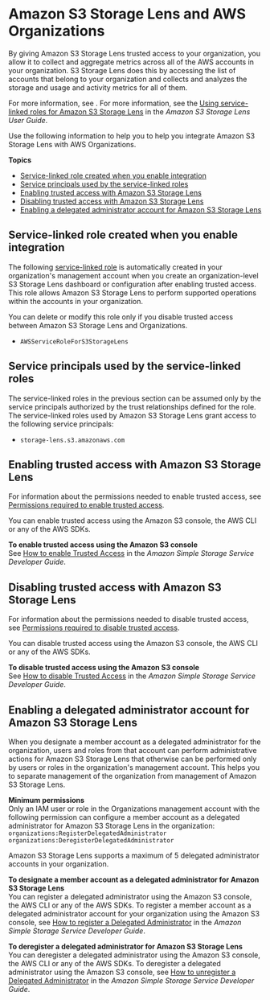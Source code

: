 # Amazon S3 Storage Lens and AWS Organizations<a name="services-that-can-integrate-s3lens"></a>

By giving Amazon S3 Storage Lens trusted access to your organization, you allow it to collect and aggregate metrics across all of the AWS accounts in your organization\. S3 Storage Lens does this by accessing the list of accounts that belong to your organization and collects and analyzes the storage and usage and activity metrics for all of them\. 

For more information, see \. For more information, see the [Using service\-linked roles for Amazon S3 Storage Lens](https://docs.aws.amazon.com/AmazonS3/latest/dev/using-service-linked-roles.html) in the *Amazon S3 Storage Lens User Guide*\. 

Use the following information to help you to help you integrate Amazon S3 Storage Lens with AWS Organizations\.

**Topics**
+ [Service\-linked role created when you enable integration](#integrate-enable-slr-s3lens)
+ [Service principals used by the service\-linked roles](#integrate-enable-svcprin-s3lens)
+ [Enabling trusted access with Amazon S3 Storage Lens](#integrate-enable-ta-s3lens)
+ [Disabling trusted access with Amazon S3 Storage Lens](#integrate-disable-ta-s3lens)
+ [Enabling a delegated administrator account for Amazon S3 Storage Lens](#integrate-disable-da-s3lens)

## Service\-linked role created when you enable integration<a name="integrate-enable-slr-s3lens"></a>

The following [service\-linked role](https://docs.aws.amazon.com/IAM/latest/UserGuide/using-service-linked-roles.html) is automatically created in your organization's management account when you create an organization\-level S3 Storage Lens dashboard or configuration after enabling trusted access\. This role allows Amazon S3 Storage Lens to perform supported operations within the accounts in your organization\.

You can delete or modify this role only if you disable trusted access between Amazon S3 Storage Lens and Organizations\.
+ `AWSServiceRoleForS3StorageLens` 

## Service principals used by the service\-linked roles<a name="integrate-enable-svcprin-s3lens"></a>

The service\-linked roles in the previous section can be assumed only by the service principals authorized by the trust relationships defined for the role\. The service\-linked roles used by Amazon S3 Storage Lens grant access to the following service principals:
+ `storage-lens.s3.amazonaws.com`

## Enabling trusted access with Amazon S3 Storage Lens<a name="integrate-enable-ta-s3lens"></a>

For information about the permissions needed to enable trusted access, see [Permissions required to enable trusted access](orgs_integrate_services.md#orgs_trusted_access_perms)\.

You can enable trusted access using the Amazon S3 console, the AWS CLI or any of the AWS SDKs\. 

**To enable trusted access using the Amazon S3 console**  
See [How to enable Trusted Access](https://docs.aws.amazon.com/AmazonS3/latest/user-guide/storage_lens_console_organizations_enabling_trusted_access.html ) in the *Amazon Simple Storage Service Developer Guide*\.

## Disabling trusted access with Amazon S3 Storage Lens<a name="integrate-disable-ta-s3lens"></a>

For information about the permissions needed to disable trusted access, see [Permissions required to disable trusted access](orgs_integrate_services.md#orgs_trusted_access_disable_perms)\.

You can disable trusted access using the Amazon S3 console, the AWS CLI or any of the AWS SDKs\. 

**To disable trusted access using the Amazon S3 console**  
See [How to disable Trusted Access](https://docs.aws.amazon.com/AmazonS3/latest/user-guide/storage_lens_console_organizations_deregistering_delegated_admins.html ) in the *Amazon Simple Storage Service Developer Guide*\.

## Enabling a delegated administrator account for Amazon S3 Storage Lens<a name="integrate-disable-da-s3lens"></a>

When you designate a member account as a delegated administrator for the organization, users and roles from that account can perform administrative actions for Amazon S3 Storage Lens that otherwise can be performed only by users or roles in the organization's management account\. This helps you to separate management of the organization from management of Amazon S3 Storage Lens\.

**Minimum permissions**  
Only an IAM user or role in the Organizations management account with the following permission can configure a member account as a delegated administrator for Amazon S3 Storage Lens in the organization:  
`organizations:RegisterDelegatedAdministrator`  
`organizations:DeregisterDelegatedAdministrator`

Amazon S3 Storage Lens supports a maximum of 5 delegated administrator accounts in your organization\.

**To designate a member account as a delegated administrator for Amazon S3 Storage Lens**  
You can register a delegated administrator using the Amazon S3 console, the AWS CLI or any of the AWS SDKs\. To register a member account as a delegated administrator account for your organization using the Amazon S3 console, see [How to register a Delegated Administrator](https://docs.aws.amazon.com/AmazonS3/latest/user-guide/storage_lens_console_organizations_registering_delegated_admins.html) in the *Amazon Simple Storage Service Developer Guide*\.

**To deregister a delegated administrator for Amazon S3 Storage Lens**  
You can deregister a delegated administrator using the Amazon S3 console, the AWS CLI or any of the AWS SDKs\. To deregister a delegated administrator using the Amazon S3 console, see [How to unregister a Delegated Administrator](https://docs.aws.amazon.com/AmazonS3/latest/user-guide/storage_lens_console_organizations_disabling_trusted_access.html ) in the *Amazon Simple Storage Service Developer Guide*\.